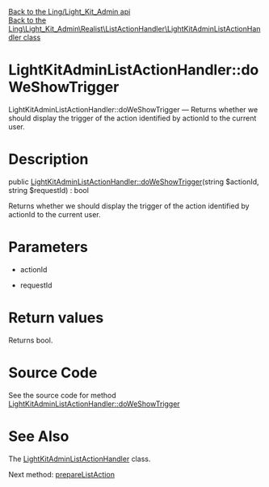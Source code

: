 [Back to the Ling/Light_Kit_Admin api](https://github.com/lingtalfi/Light_Kit_Admin/blob/master/doc/api/Ling/Light_Kit_Admin.md)<br>
[Back to the Ling\Light_Kit_Admin\Realist\ListActionHandler\LightKitAdminListActionHandler class](https://github.com/lingtalfi/Light_Kit_Admin/blob/master/doc/api/Ling/Light_Kit_Admin/Realist/ListActionHandler/LightKitAdminListActionHandler.md)


LightKitAdminListActionHandler::doWeShowTrigger
================



LightKitAdminListActionHandler::doWeShowTrigger — Returns whether we should display the trigger of the action identified by actionId to the current user.




Description
================


public [LightKitAdminListActionHandler::doWeShowTrigger](https://github.com/lingtalfi/Light_Kit_Admin/blob/master/doc/api/Ling/Light_Kit_Admin/Realist/ListActionHandler/LightKitAdminListActionHandler/doWeShowTrigger.md)(string $actionId, string $requestId) : bool




Returns whether we should display the trigger of the action identified by actionId to the current user.




Parameters
================


- actionId

    

- requestId

    


Return values
================

Returns bool.








Source Code
===========
See the source code for method [LightKitAdminListActionHandler::doWeShowTrigger](https://github.com/lingtalfi/Light_Kit_Admin/blob/master/Realist/ListActionHandler/LightKitAdminListActionHandler.php#L36-L68)


See Also
================

The [LightKitAdminListActionHandler](https://github.com/lingtalfi/Light_Kit_Admin/blob/master/doc/api/Ling/Light_Kit_Admin/Realist/ListActionHandler/LightKitAdminListActionHandler.md) class.

Next method: [prepareListAction](https://github.com/lingtalfi/Light_Kit_Admin/blob/master/doc/api/Ling/Light_Kit_Admin/Realist/ListActionHandler/LightKitAdminListActionHandler/prepareListAction.md)<br>

